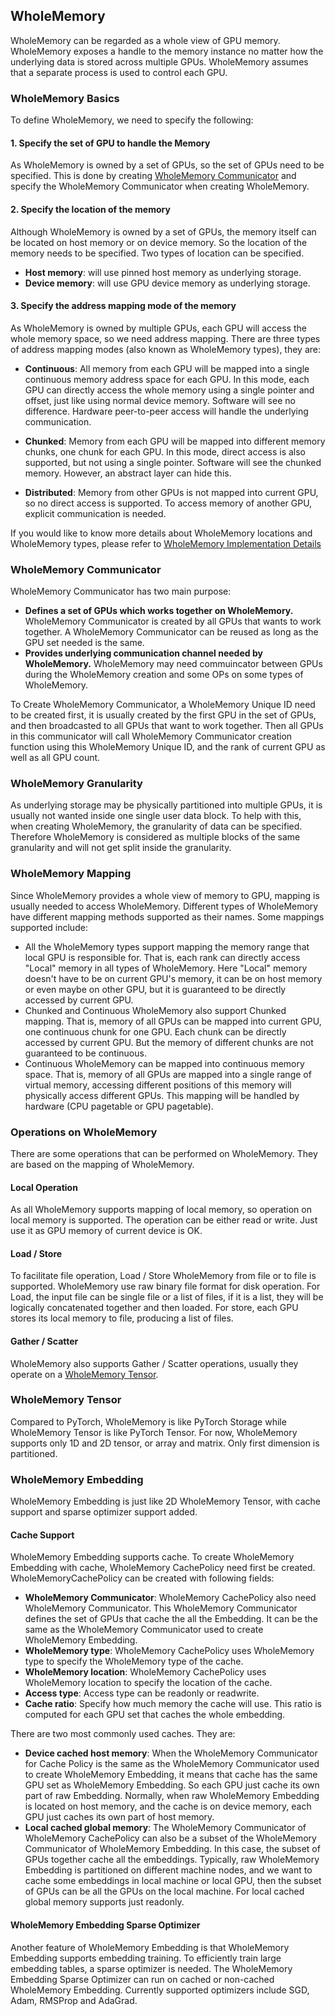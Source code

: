 ## WholeMemory
WholeMemory can be regarded as a whole view of GPU memory.
WholeMemory exposes a handle to the memory instance no matter how the underlying data is stored across multiple GPUs.
WholeMemory assumes that a separate process is used to control each GPU.

### WholeMemory Basics
To define WholeMemory, we need to specify the following:

#### 1. Specify the set of GPU to handle the Memory

As WholeMemory is owned by a set of GPUs, so the set of GPUs need to be specified.
This is done by creating [WholeMemory Communicator](#wholememory-communicator) and specify the WholeMemory Communicator
when creating WholeMemory.

#### 2. Specify the location of the memory

Although WholeMemory is owned by a set of GPUs,  the memory itself can be located on host memory or on device memory.
So the location of the memory needs to be specified. Two types of location can be specified.

- **Host memory**: will use pinned host memory as underlying storage.
- **Device memory**: will use GPU device memory as underlying storage.

#### 3. Specify the address mapping mode of the memory

As WholeMemory is owned by multiple GPUs, each GPU will access the whole memory space, so we need address mapping.
There are three types of address mapping modes (also known as WholeMemory types), they are:

- **Continuous**: All memory from each GPU will be mapped into a single continuous memory address space for each GPU.
  In this mode, each GPU can directly access the whole memory using a single pointer and offset, just like using normal
  device memory. Software will see no difference. Hardware peer-to-peer access will handle the underlying communication.

- **Chunked**: Memory from each GPU will be mapped into different memory chunks, one chunk for each GPU.
  In this mode, direct access is also supported, but not using a single pointer. Software will see the chunked memory.
  However, an abstract layer can hide this.

- **Distributed**: Memory from other GPUs is not mapped into current GPU, so no direct access is supported.
  To access memory of another GPU, explicit communication is needed.

If you would like to know more details about WholeMemory locations and WholeMemory types, please refer to
[WholeMemory Implementation Details](wholememory_implementation_details.md)

### WholeMemory Communicator
WholeMemory Communicator has two main purpose:

- **Defines a set of GPUs which works together on WholeMemory.** WholeMemory Communicator is created by all GPUs that
  wants to work together. A WholeMemory Communicator can be reused as long as the GPU set needed is the same.
- **Provides underlying communication channel needed by WholeMemory.** WholeMemory may need commuincator between GPUs
  during the WholeMemory creation and some OPs on some types of WholeMemory.

To Create WholeMemory Communicator, a WholeMemory Unique ID need to be created first, it is usually created by the first
GPU in the set of GPUs, and then broadcasted to all GPUs that want to work together. Then all GPUs in this communicator
will call WholeMemory Communicator creation function using this WholeMemory Unique ID, and the rank of current GPU as
well as all GPU count.

### WholeMemory Granularity
As underlying storage may be physically partitioned into multiple GPUs, it is usually not wanted inside one single
user data block. To help with this, when creating WholeMemory, the granularity of data can be specified. Therefore
WholeMemory is considered as multiple blocks of the same granularity and will not get split inside the granularity.

### WholeMemory Mapping
Since WholeMemory provides a whole view of memory to GPU,  mapping is usually needed to access WholeMemory.
Different types of WholeMemory have different mapping methods supported as their names.
Some mappings supported include:
- All the WholeMemory types support mapping the memory range that local GPU is responsible for.
  That is, each rank can directly access "Local" memory in all types of WholeMemory.
  Here "Local" memory doesn't have to be on current GPU's memory, it can be on host memory or even maybe on other GPU,
  but it is guaranteed to be directly accessed by current GPU.
- Chunked and Continuous WholeMemory also support Chunked mapping. That is, memory of all GPUs can be mapped into
  current GPU, one continuous chunk for one GPU. Each chunk can be directly accessed by current GPU. But the memory of
  different chunks are not guaranteed to be continuous.
- Continuous WholeMemory can be mapped into continuous memory space. That is, memory of all GPUs are mapped into a
  single range of virtual memory, accessing different positions of this memory will physically access different
  GPUs. This mapping will be handled by hardware (CPU pagetable or GPU pagetable).

### Operations on WholeMemory
There are some operations that can be performed on WholeMemory. They are based on the mapping of WholeMemory.
#### Local Operation
As all WholeMemory supports mapping of local memory, so operation on local memory is supported. The operation can be
either read or write. Just use it as GPU memory of current device is OK.
#### Load / Store
To facilitate file operation, Load / Store WholeMemory from file or to file is supported. WholeMemory use raw binary
file format for disk operation. For Load, the input file can be single file or a list of files, if it is a list, they
will be logically concatenated together and then loaded. For store, each GPU stores its local memory to file, producing
a list of files.
#### Gather / Scatter
WholeMemory also supports Gather / Scatter operations, usually they operate on a
[WholeMemory Tensor](#wholememory-tensor).

### WholeMemory Tensor
Compared to PyTorch, WholeMemory is like PyTorch Storage while WholeMemory Tensor is like PyTorch Tensor.
For now, WholeMemory supports only 1D and 2D tensor, or array and matrix. Only first dimension is partitioned.

### WholeMemory Embedding
WholeMemory Embedding is just like 2D WholeMemory Tensor, with  cache support and sparse optimizer support added.
#### Cache Support
WholeMemory Embedding supports cache. To create WholeMemory Embedding with cache, WholeMemory CachePolicy need first be
created. WholeMemoryCachePolicy can be created with following fields:
- **WholeMemory Communicator**: WholeMemory CachePolicy also need WholeMemory Communicator.
  This WholeMemory Communicator defines the set of GPUs that cache the all the Embedding.
  It can be the same as the WholeMemory Communicator used to create WholeMemory Embedding.
- **WholeMemory type**: WholeMemory CachePolicy uses WholeMemory type to specify the WholeMemory type of the cache.
- **WholeMemory location**: WholeMemory CachePolicy uses WholeMemory location to specify the location of the cache.
- **Access type**: Access type can be readonly or readwrite.
- **Cache ratio**: Specify how much memory the cache will use. This ratio is computed for each GPU set that caches the
  whole embedding.

There are two most commonly used caches. They are:
- **Device cached host memory**: When the WholeMemory Communicator for Cache Policy is the same as the WholeMemory
  Communicator used to create WholeMemory Embedding, it means that cache has the same GPU set as WholeMemory Embedding.
  So each GPU just cache its own part of raw Embedding.
  Normally, when raw WholeMemory Embedding is located on host memory, and the cache is on device
  memory, each GPU just caches its own part of host memory.
- **Local cached global memory**: The WholeMemory Communicator of WholeMemory CachePolicy can also be a subset of the
  WholeMemory Communicator of WholeMemory Embedding. In this case, the subset of GPUs together cache all the embeddings.
  Typically, raw WholeMemory Embedding is partitioned on different machine nodes, and we
  want to cache some embeddings in local machine or local GPU, then the subset of GPUs can be all the GPUs on the local
  machine. For local cached global memory supports just readonly.

#### WholeMemory Embedding Sparse Optimizer
Another feature of WholeMemory Embedding is that WholeMemory Embedding supports embedding training.
To efficiently train large embedding tables, a sparse optimizer is needed.
The WholeMemory Embedding Sparse Optimizer can run on cached or non-cached WholeMemory Embedding.
Currently supported optimizers include SGD, Adam, RMSProp and AdaGrad.
